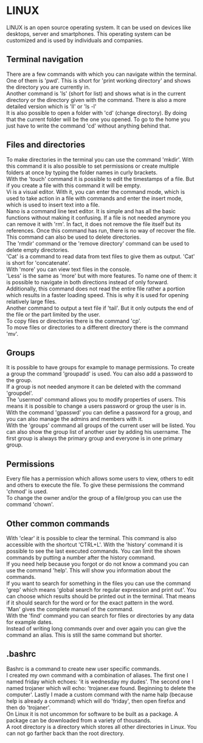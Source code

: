 # LINUX
LINUX is an open source operating system. It can be used on devices like desktops, server and smartphones. This operating system can be customized and is used by individuals and companies.
## Terminal navigation
There are a few commands with which you can navigate within the terminal. One of them is 'pwd'. This is short for 'print working directory' and shows the directory you are currently in.\
Another command is 'ls' (short for list) and shows what is in the current directory or the directory given with the command. There is also a more detailed version which is 'll' or 'ls -l'\
It is also possible to open a folder with 'cd' (change directory). By doing that the current folder will be the one you opened. To go to the home you just have to write the command 'cd' without anything behind that.
## Files and directories
To make directories in the terminal you can use the command 'mkdir'. With this command it is also possible to set permissions or create multiple folders at once by typing the folder names in curly brackets.\
With the 'touch' command it is possible to edit the timestamps of a file. But if you create a file with this command it will be empty.\
Vi is a visual editor. With it, you can enter the command mode, which is used to take action in a file with commands and enter the insert mode, which is used to insert text into a file.\
Nano is a command line text editor. It is simple and has all the basic functions without making it confusing.
If a file is not needed anymore you can remove it with 'rm'. In fact, it does not remove the file itself but its references. Once this command has run, there is no way of recover the file. This command can also be used to delete directories.\
The 'rmdir' command or the 'remove directory' command can be used to delete empty directories.\
'Cat' is a command to read data from text files to give them as output. 'Cat' is short for 'concatenate'.\
With 'more' you can view text files in the console.\
'Less' is the same as 'more' but with more features. To name one of them: it is possible to navigate in both directions instead of only forward. Additionally, this command does not read the entire file rather a portion which results in a faster loading speed. This is why it is used for opening relatively large files.\
Another command to output a text file if 'tail'. But it only outputs the end of the file or the part limited by the user.\
To copy files or directories there is the command 'cp'.\
To move files or directories to a different directory there is the command 'mv'.
## Groups
It is possible to have groups for example to manage permissions. To create a group the command 'groupadd' is used. You can also add a password to the group.\
If a group is not needed anymore it can be deleted with the command 'groupdel'.\
The 'usermod' command allows you to modify properties of users. This means it is possible to change a users password or group the user is in.\
With the command 'gpasswd' you can define a password for a group, and you can also manage the admins and members with it.\
With the 'groups' command all groups of the current user will be listed. You can also show the group list of another user by adding his username. The first group is always the primary group and everyone is in one primary group.
## Permissions
Every file has a permission which allows some users to view, others to edit and others to execute the file. To give these permissions the command 'chmod' is used.\
To change the owner and/or the group of a file/group you can use the command 'chown'.
## Other common commands
With 'clear' it is possible to clear the terminal. This command is also accessible with the shortcut 'CTRL+L'.
With the 'history' command it is possible to see the last executed commands. You can limit the shown commands by putting a number after the history command.\
If you need help because you forgot or do not know a command you can use the command 'help'. This will show you information about the commands.\
If you want to search for something in the files you can use the command 'grep' which means 'global search for regular expression and print out'. You can choose which results should be printed out in the terminal. That means if it should search for the word or for the exact pattern in the word.\
'Man' gives the complete manuel of the command.\
With the 'find' command you can search for files or directories by any data for example dates.\
Instead of writing long commands over and over again you can give the command an alias. This is still the same command but shorter.
## .bashrc
Bashrc is a command to create new user specific commands.\
I created my own command with a combination of aliases. The first one I named friday which echoes: 'it is wednesday my dudes'. The second one I named trojaner which will echo: 'trojaner.exe found. Beginning to delete the computer'. Lastly I made a custom command with the name halp (because help is already a command) which will do 'friday', then open firefox and then do 'trojaner'.\
On Linux it is not uncommon for software to be built as a package. A package can be downloaded from a variety of thousands.\
A root directory is a directory which stores all other directories in Linux. You can not go farther back than the root directory.